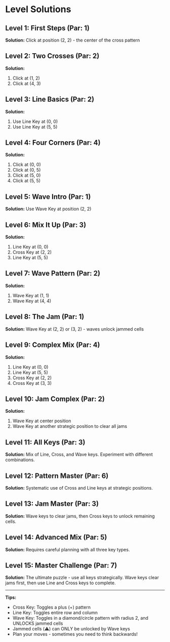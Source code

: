 # Level Solutions

## Level 1: First Steps (Par: 1)
**Solution:** Click at position (2, 2) - the center of the cross pattern

## Level 2: Two Crosses (Par: 2)
**Solution:** 
1. Click at (1, 2)
2. Click at (4, 3)

## Level 3: Line Basics (Par: 2)
**Solution:**
1. Use Line Key at (0, 0)
2. Use Line Key at (5, 5)

## Level 4: Four Corners (Par: 4)
**Solution:**
1. Click at (0, 0)
2. Click at (0, 5)
3. Click at (5, 0)
4. Click at (5, 5)

## Level 5: Wave Intro (Par: 1)
**Solution:** Use Wave Key at position (2, 2)

## Level 6: Mix It Up (Par: 3)
**Solution:**
1. Line Key at (0, 0)
2. Cross Key at (2, 2)
3. Line Key at (5, 5)

## Level 7: Wave Pattern (Par: 2)
**Solution:**
1. Wave Key at (1, 1)
2. Wave Key at (4, 4)

## Level 8: The Jam (Par: 1)
**Solution:** Wave Key at (2, 2) or (3, 2) - waves unlock jammed cells

## Level 9: Complex Mix (Par: 4)
**Solution:**
1. Line Key at (0, 0)
2. Line Key at (5, 5)
3. Cross Key at (2, 2)
4. Cross Key at (3, 3)

## Level 10: Jam Complex (Par: 2)
**Solution:**
1. Wave Key at center position
2. Wave Key at another strategic position to clear all jams

## Level 11: All Keys (Par: 3)
**Solution:** Mix of Line, Cross, and Wave keys. Experiment with different combinations.

## Level 12: Pattern Master (Par: 6)
**Solution:** Systematic use of Cross and Line keys at strategic positions.

## Level 13: Jam Master (Par: 3)
**Solution:** Wave keys to clear jams, then Cross keys to unlock remaining cells.

## Level 14: Advanced Mix (Par: 5)
**Solution:** Requires careful planning with all three key types.

## Level 15: Master Challenge (Par: 7)
**Solution:** The ultimate puzzle - use all keys strategically. Wave keys clear jams first, then use Line and Cross keys to complete.

---

**Tips:**
- Cross Key: Toggles a plus (+) pattern
- Line Key: Toggles entire row and column
- Wave Key: Toggles in a diamond/circle pattern with radius 2, and UNLOCKS jammed cells
- Jammed cells (⚠️) can ONLY be unlocked by Wave keys
- Plan your moves - sometimes you need to think backwards!
